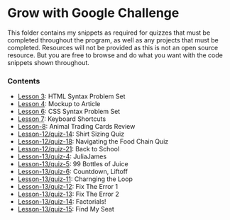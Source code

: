 # Grow with Google Challenge
  
This folder contains my snippets as required for quizzes that must be completed throughout the program, as well as any projects that must be completed. Resources will not be provided as this is not an open source resource. But you are free to browse and do what you want with the code snippets shown throughout.

### Contents
- [Lesson 3](lesson-3): HTML Syntax Problem Set
- [Lesson 4](lesson-4): Mockup to Article
- [Lesson 6](lesson-6): CSS Syntax Problem Set
- [Lesson 7](lesson-7): Keyboard Shortcuts
- [Lesson-8](lesson-8): Animal Trading Cards Review
- [Lesson-12/quiz-14](lesson-12/quiz-14): Shirt Sizing Quiz
- [Lesson-12/quiz-18](lesson-12/quiz-18): Navigating the Food Chain Quiz
- [Lesson-12/quiz-21](lesson-12/quiz-21): Back to School
- [Lesson-13/quiz-4](lesson-13/quiz-4): JuliaJames
- [Lesson-13/quiz-5](lesson-13/quiz-5): 99 Bottles of Juice
- [Lesson-13/quiz-6](lesson-13/quiz-6): Countdown, Liftoff
- [Lesson-13/quiz-11](lesson-13/quiz-11): Charnging the Loop
- [Lesson-13/quiz-12](lesson-13/quiz-12): Fix The Error 1
- [Lesson-13/quiz-13](lesson-13/quiz-13): Fix The Error 2
- [Lesson-13/quiz-14](lesson-13/quiz-14): Factorials!
- [Lesson-13/quiz-15](lesson-13/quiz-15): Find My Seat

